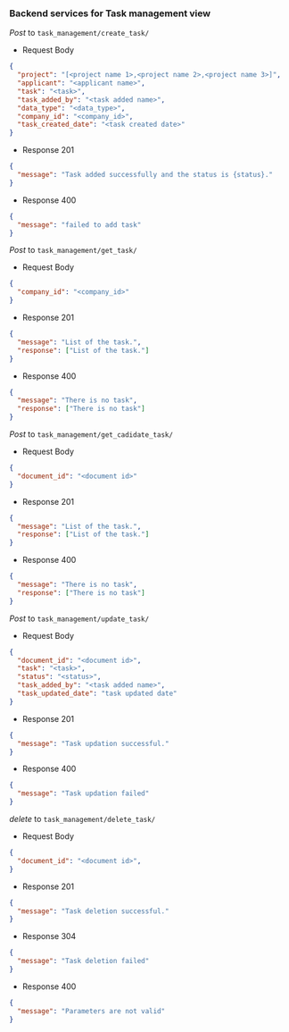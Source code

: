 ### Backend services for Task management view

_Post_ to `task_management/create_task/`

- Request Body

```json
{
  "project": "[<project name 1>,<project name 2>,<project name 3>]",
  "applicant": "<applicant name>",
  "task": "<task>",
  "task_added_by": "<task added name>",
  "data_type": "<data_type>",
  "company_id": "<company_id>",
  "task_created_date": "<task created date>"
}
```

- Response 201

```json
{
  "message": "Task added successfully and the status is {status}."
}
```

- Response 400

```json
{
  "message": "failed to add task"
}
```

_Post_ to `task_management/get_task/`

- Request Body

```json
{
  "company_id": "<company_id>"
}
```

- Response 201

```json
{
  "message": "List of the task.",
  "response": ["List of the task."]
}
```

- Response 400

```json
{
  "message": "There is no task",
  "response": ["There is no task"]
}
```

_Post_ to `task_management/get_cadidate_task/`

- Request Body

```json
{
  "document_id": "<document id>"
}
```

- Response 201

```json
{
  "message": "List of the task.",
  "response": ["List of the task."]
}
```

- Response 400

```json
{
  "message": "There is no task",
  "response": ["There is no task"]
}
```

_Post_ to `task_management/update_task/`

- Request Body

```json
{
  "document_id": "<document id>",
  "task": "<task>",
  "status": "<status>",
  "task_added_by": "<task added name>",
  "task_updated_date": "task updated date"
}
```

- Response 201

```json
{
  "message": "Task updation successful."
}
```

- Response 400

```json
{
  "message": "Task updation failed"
}
```
_delete_ to `task_management/delete_task/`

- Request Body

```json
{
  "document_id": "<document id>",
}
```

- Response 201

```json
{
  "message": "Task deletion successful."
}
```

- Response 304

```json
{
  "message": "Task deletion failed"
}
```

- Response 400

```json
{
  "message": "Parameters are not valid"
}
```
